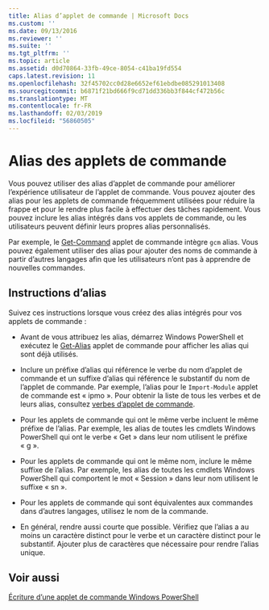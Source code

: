 ```yaml
---
title: Alias d’applet de commande | Microsoft Docs
ms.custom: ''
ms.date: 09/13/2016
ms.reviewer: ''
ms.suite: ''
ms.tgt_pltfrm: ''
ms.topic: article
ms.assetid: d0d70864-33fb-49ce-8054-c41ba19fd554
caps.latest.revision: 11
ms.openlocfilehash: 32f45702cc0d28e6652ef61ebdbe085291013408
ms.sourcegitcommit: b6871f21bd666f9cd71dd336bb3f844cf472b56c
ms.translationtype: MT
ms.contentlocale: fr-FR
ms.lasthandoff: 02/03/2019
ms.locfileid: "56860505"
---
```

# <a name="cmdlet-aliases"></a>Alias des applets de commande

Vous pouvez utiliser des alias d’applet de commande pour améliorer l’expérience utilisateur de l’applet de commande. Vous pouvez ajouter des alias pour les applets de commande fréquemment utilisées pour réduire la frappe et pour le rendre plus facile à effectuer des tâches rapidement. Vous pouvez inclure les alias intégrés dans vos applets de commande, ou les utilisateurs peuvent définir leurs propres alias personnalisés.

Par exemple, le [Get-Command](/powershell/module/microsoft.powershell.core/get-command) applet de commande intègre `gcm` alias. Vous pouvez également utiliser des alias pour ajouter des noms de commande à partir d’autres langages afin que les utilisateurs n’ont pas à apprendre de nouvelles commandes.

## <a name="alias-guidelines"></a>Instructions d’alias

Suivez ces instructions lorsque vous créez des alias intégrés pour vos applets de commande :

- Avant de vous attribuez les alias, démarrez Windows PowerShell et exécutez le [Get-Alias](/powershell/module/Microsoft.PowerShell.Utility/Get-Alias) applet de commande pour afficher les alias qui sont déjà utilisés.

- Inclure un préfixe d’alias qui référence le verbe du nom d’applet de commande et un suffixe d’alias qui référence le substantif du nom de l’applet de commande. Par exemple, l’alias pour le `Import-Module` applet de commande est « ipmo ». Pour obtenir la liste de tous les verbes et de leurs alias, consultez [verbes d’applet de commande](./approved-verbs-for-windows-powershell-commands.md).

- Pour les applets de commande qui ont le même verbe incluent le même préfixe de l’alias. Par exemple, les alias de toutes les cmdlets Windows PowerShell qui ont le verbe « Get » dans leur nom utilisent le préfixe « g ».

- Pour les applets de commande qui ont le même nom, inclure le même suffixe de l’alias. Par exemple, les alias de toutes les cmdlets Windows PowerShell qui comportent le mot « Session » dans leur nom utilisent le suffixe « sn ».

- Pour les applets de commande qui sont équivalentes aux commandes dans d’autres langages, utilisez le nom de la commande.

- En général, rendre aussi courte que possible. Vérifiez que l’alias a au moins un caractère distinct pour le verbe et un caractère distinct pour le substantif. Ajouter plus de caractères que nécessaire pour rendre l’alias unique.

## <a name="see-also"></a>Voir aussi

[Écriture d’une applet de commande Windows PowerShell](./writing-a-windows-powershell-cmdlet.md)
